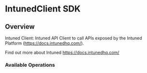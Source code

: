 # IntunedClient SDK


## Overview

Intuned Client: Intuned API Client to call APIs exposed by the Intuned Platform (https://docs.intunedhq.com/).

Find out more about Intuned
<https://docs.intunedhq.com/>
### Available Operations

